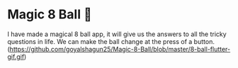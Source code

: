 # Magic 8 Ball 🎱

I have made a magical 8 ball app, it will give us the answers to all the tricky questions in life. We can make the ball change at the press of a button. 
(https://github.com/goyalshagun25/Magic-8-Ball/blob/master/8-ball-flutter-gif.gif)


